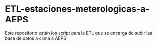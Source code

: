 # ETL-estaciones-meterologicas-a-AEPS
Este repositorio están los script para la ETL que se encarga de subir las base de datos a clima a AEPS
